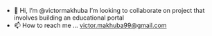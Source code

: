 - 👋 Hi, I’m @victormakhuba
I’m looking to collaborate on project that involves building an educational portal
- 📫 How to reach me ... victor.makhuba99@gmail.com

<!---
victormakhuba/victormakhuba is a ✨ special ✨ repository because its `README.md` (this file) appears on your GitHub profile.
You can click the Preview link to take a look at your changes.
--->

